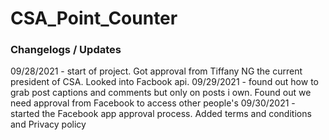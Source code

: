 # CSA_Point_Counter
### Changelogs / Updates
09/28/2021 - start of project. Got approval from Tiffany NG the current president of CSA. Looked into Facbook api.
09/29/2021 - found out how to grab post captions and comments but only on posts i own. Found out we need approval from Facebook to access other people's
09/30/2021 - started the Facebook app approval process. Added terms and conditions and Privacy policy
